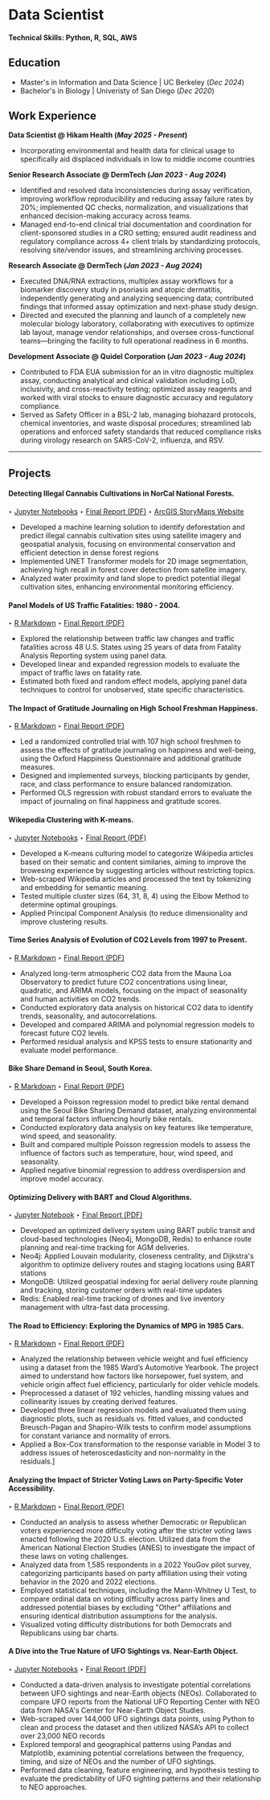 # Data Scientist
#### Technical Skills: Python, R, SQL, AWS

## Education
- Master's in Information and Data Science | UC Berkeley (_Dec 2024_)
- Bachelor's in Biology | Univeristy of San Diego (_Dec 2020_)

## Work Experience
**Data Scientist @ Hikam Health (_May 2025 - Present_)**
- Incorporating environmental and health data for clinical usage to specifically aid displaced individuals in low to middle income countries
  
**Senior Research Associate @ DermTech (_Jan 2023 - Aug 2024_)**
- Identified and resolved data inconsistencies during assay verification, improving workflow reproducibility and reducing assay failure rates by 20%; implemented QC checks, normalization, and visualizations that enhanced decision-making accuracy across teams.
- Managed end-to-end clinical trial documentation and coordination for client-sponsored studies in a CRO setting; ensured audit readiness and regulatory compliance across 4+ client trials by standardizing protocols, resolving site/vendor issues, and streamlining archiving processes.

**Research Associate @ DermTech (_Jan 2023 - Aug 2024_)**
- Executed DNA/RNA extractions, multiplex assay workflows for a biomarker discovery study in psoriasis and atopic dermatitis, independently generating and analyzing sequencing data; contributed findings that informed assay optimization and next-phase study design.
- Directed and executed the planning and launch of a completely new molecular biology laboratory, collaborating with executives to optimize lab layout, manage vendor relationships, and oversee cross-functional teams—bringing the facility to full operational readiness in 6 months.

**Development Associate @ Quidel Corporation (_Jan 2023 - Aug 2024_)**
- Contributed to FDA EUA submission for an in vitro diagnostic multiplex assay, conducting analytical and clinical validation including LoD, inclusivity, and cross-reactivity testing; optimized assay reagents and worked with viral stocks to ensure diagnostic accuracy and regulatory compliance.
- Served as Safety Officer in a BSL-2 lab, managing biohazard protocols, chemical inventories, and waste disposal procedures; streamlined lab operations and enforced safety standards that reduced compliance risks during virology research on SARS-CoV-2, influenza, and RSV.

-----

## Projects 
#### Detecting Illegal Cannabis Cultivations in NorCal National Forests.
‣ [Jupyter Notebooks](https://github.com/mgleedata/Data-Science-Projects/tree/d2d6bb842ed9b7eb9d99af8490747b4d6359563b/IllegalCultivations_NationalForests/Code)
‣ [Final Report (PDF)](https://raw.githubusercontent.com/mgleedata/Data-Science-Projects/blob/d2d6bb842ed9b7eb9d99af8490747b4d6359563b/IllegalCultivations_NationalForests/Illegal_Cultivation_National_Forests.pdf)
‣ [ArcGIS StoryMaps Website](https://storymaps.arcgis.com/stories/89c759a510bf42a7b0f91123a0b139fd)
- Developed a machine learning solution to identify deforestation and predict illegal cannabis cultivation sites using satellite imagery and geospatial analysis, focusing on environmental conservation and efficient detection in dense forest regions
- Implemented UNET Transformer models for 2D image segmentation, achieving high recall in forest cover detection from satellite imagery.
- Analyzed water proximity and land slope to predict potential illegal cultivation sites, enhancing environmental monitoring efficiency. 

#### Panel Models of US Traffic Fatalities: 1980 - 2004.
‣ [R Markdown](https://github.com/mgleedata/Data-Science-Projects/tree/d2d6bb842ed9b7eb9d99af8490747b4d6359563b/PanelModels_TrafficFatalities_Analysis/Code)
‣ [Final Report (PDF)](https://github.com/mgleedata/Data-Science-Projects/blob/d2d6bb842ed9b7eb9d99af8490747b4d6359563b/PanelModels_TrafficFatalities_Analysis/PanelModel_TrafficFatalities_Analysis.pdf)
- Explored the relationship between traffic law changes and traffic fatalities across 48 U.S. States using 25 years of data from Fatality Analysis Reporting system using panel data.
- Developed linear and expanded regression models to evaluate the impact of traffic laws on fatality rate.
- Estimated both fixed and random effect models, applying panel data techniques to control for unobserved, state specific characteristics.

#### The Impact of Gratitude Journaling on High School Freshman Happiness.
‣ [R Markdown](https://github.com/mgleedata/Data-Science-Projects/tree/d2d6bb842ed9b7eb9d99af8490747b4d6359563b/RandomizedTrial_Journaling/Code)
‣ [Final Report (PDF)](https://raw.githubusercontent.com/mgleedata/Data-Science-Projects/blob/d2d6bb842ed9b7eb9d99af8490747b4d6359563b/RandomizedTrial_Journaling/RandomizedTrial_Journaling_Students.pdf)
- Led a randomized controlled trial with 107 high school freshmen to assess the effects of gratitude journaling on happiness and well-being, using the Oxford Happiness Questionnaire and additional gratitude measures.
- Designed and implemented surveys, blocking participants by gender, race, and class performance to ensure balanced randomization.
- Performed OLS regression with robust standard errors to evaluate the impact of journaling on final happiness and gratitude scores.

#### Wikepedia Clustering with K-means.
‣ [Jupyter Notebooks](https://github.com/mgleedata/Data-Science-Projects/tree/d2d6bb842ed9b7eb9d99af8490747b4d6359563b/K-Means_Wikipedia_Clutering/Code)
‣ [Final Report (PDF)](https://raw.githubusercontent.com/mgleedata/Data-Science-Projects/blob/d2d6bb842ed9b7eb9d99af8490747b4d6359563b/K-Means_Wikipedia_Clutering/Wikipedia_Clustering_with_K-means.pdf)
- Developed a K-means culturing model to categorize Wikipedia articles based on their sematic and content similaries, aiming to improve the browesing experience by suggesting articles without restricting topics.
- Web-scraped Wikipedia articles and processed the text by tokenizing and embedding for semantic meaning.
- Tested multiple cluster sizes (64, 31, 8, 4) using the Elbow Method to determine optimal groupings.
- Applied Principal Component Analysis (to reduce dimensionality and improve clustering results.

#### Time Series Analysis of Evolution of CO2 Levels from 1997 to Present.
‣ [R Markdown](https://github.com/mgleedata/Data-Science-Projects/tree/d2d6bb842ed9b7eb9d99af8490747b4d6359563b/TimeSeries_CO2_Level_Analysis/Code)
‣ [Final Report (PDF)](https://raw.githubusercontent.com/mgleedata/Data-Science-Projects/blob/d2d6bb842ed9b7eb9d99af8490747b4d6359563b/TimeSeries_CO2_Level_Analysis/CO2_Levels_TImeSeries_Analysis.pdf)
- Analyzed long-term atmospheric CO2 data from the Mauna Loa Observatory to predict future CO2 concentrations using linear, quadratic, and ARIMA models, focusing on the impact of seasonality and human activities on CO2 trends.
- Conducted exploratory data analysis on historical CO2 data to identify trends, seasonality, and autocorrelations.
- Developed and compared ARIMA and polynomial regression models to forecast future CO2 levels.
- Performed residual analysis and KPSS tests to ensure stationarity and evaluate model performance.

#### Bike Share Demand in Seoul, South Korea.
‣ [R Markdown](https://github.com/mgleedata/Data-Science-Projects/tree/d2d6bb842ed9b7eb9d99af8490747b4d6359563b/Bike_Share_Analysis/Code)
‣ [Final Report (PDF)](https://raw.githubusercontent.com/mgleedata/Data-Science-Projects/blob/d2d6bb842ed9b7eb9d99af8490747b4d6359563b/Bike_Share_Analysis/Bike_Share_Final_Report.pdf)
- Developed a Poisson regression model to predict bike rental demand using the Seoul Bike Sharing Demand dataset, analyzing environmental and temporal factors influencing hourly bike rentals.
- Conducted exploratory data analysis on key features like temperature, wind speed, and seasonality.
- Built and compared multiple Poisson regression models to assess the influence of factors such as temperature, hour, wind speed, and seasonality.
- Applied negative binomial regression to address overdispersion and improve model accuracy.

#### Optimizing Delivery with BART and Cloud Algorithms.
‣ [Jupyter Notebook](https://github.com/mgleedata/Data-Science-Projects/tree/d2d6bb842ed9b7eb9d99af8490747b4d6359563b/Cloud_Algorithms/Code)
‣ [Final Report (PDF)](https://raw.githubusercontent.com/mgleedata/Data-Science-Projects/blob/d2d6bb842ed9b7eb9d99af8490747b4d6359563b/Cloud_Algorithms/BART_CloudAlgorithms_PPT.pdf)
- Developed an optimized delivery system using BART public transit and cloud-based technologies (Neo4j, MongoDB, Redis) to enhance route planning and real-time tracking for AGM deliveries.
- Neo4j: Applied Louvain modularity, closeness centrality, and Dijkstra's algorithm to optimize delivery routes and staging locations using BART stations
- MongoDB: Utilized geospatial indexing for aerial delivery route planning and tracking, storing customer orders with real-time updates
- Redis: Enabled real-time tracking of drones and live inventory management with ultra-fast data processing.

#### The Road to Efficiency: Exploring the Dynamics of MPG in 1985 Cars.
‣ [R Markdown](https://github.com/mgleedata/Data-Science-Projects/tree/d2d6bb842ed9b7eb9d99af8490747b4d6359563b/MPG_dynamics_Analysis/Code)
‣ [Final Report (PDF)](https://raw.githubusercontent.com/mgleedata/Data-Science-Projects/blob/d2d6bb842ed9b7eb9d99af8490747b4d6359563b/MPG_dynamics_Analysis/DynamicsofMPG_Lee_Loyola_Volz.pdf)
- Analyzed the relationship between vehicle weight and fuel efficiency using a dataset from the 1985 Ward’s Automotive Yearbook. The project aimed to understand how factors like horsepower, fuel system, and vehicle origin affect fuel efficiency, particularly for older vehicle models.
- Preprocessed a dataset of 192 vehicles, handling missing values and collinearity issues by creating derived features.
- Developed three linear regression models and evaluated them using diagnostic plots, such as residuals vs. fitted values, and conducted Breusch-Pagan and Shapiro-Wilk tests to confirm model assumptions for constant variance and normality of errors.
- Applied a Box-Cox transformation to the response variable in Model 3 to address issues of heteroscedasticity and non-normality in the residuals.]

#### Analyzing the Impact of Stricter Voting Laws on Party-Specific Voter Accessibility.
‣ [R Markdown](https://github.com/mgleedata/Data-Science-Projects/tree/d2d6bb842ed9b7eb9d99af8490747b4d6359563b/Voter_Accessibility_Analysis/Code)
‣ [Final Report (PDF)](https://raw.githubusercontent.com/mgleedata/Data-Science-Projects/d2d6bb842ed9b7eb9d99af8490747b4d6359563b/Voter_Accessibility_Analysis/Voter_Accessibility_Analysis_Lee_Loyola_Volz.pdf) 
- Conducted an analysis to assess whether Democratic or Republican voters experienced more difficulty voting after the stricter voting laws enacted following the 2020 U.S. election. Utilized data from the American National Election Studies (ANES) to investigate the impact of these laws on voting challenges.
- Analyzed data from 1,585 respondents in a 2022 YouGov pilot survey, categorizing participants based on party affiliation using their voting behavior in the 2020 and 2022 elections.
- Employed statistical techniques, including the Mann-Whitney U Test, to compare ordinal data on voting difficulty across party lines and addressed potential biases by excluding "Other" affiliations and ensuring identical distribution assumptions for the analysis.
- Visualized voting difficulty distributions for both Democrats and Republicans using bar charts.

#### A Dive into the True Nature of UFO Sightings vs. Near-Earth Object.
‣ [Jupyter Notebooks](https://github.com/mgleedata/Data-Science-Projects/tree/44febca778e62962de6f43174667d7e4cf43da51/Near-Earth_Object%20Analysis/Code)
‣ [Final Report (PDF)](https://raw.githubusercontent.com/mgleedata/Data-Science-Projects/44febca778e62962de6f43174667d7e4cf43da51/Near-Earth_Object%20Analysis/Near-Earth_UFO_Project_chatto_lee_xu.pdf)

- Conducted a data-driven analysis to investigate potential correlations between UFO sightings and near-Earth objects (NEOs). Collaborated to compare UFO reports from the National UFO Reporting Center with NEO data from NASA's Center for Near-Earth Object Studies.
- Web-scraped over 144,000 UFO sightings data points, using Python to clean and process the dataset and then utilized NASA’s API to collect over 23,000 NEO records
- Explored temporal and geographical patterns using Pandas and Matplotlib, examining potential correlations between the frequency, timing, and size of NEOs and the number of UFO sightings.
- Performed data cleaning, feature engineering, and hypothesis testing to evaluate the predictability of UFO sighting patterns and their relationship to NEO approaches.

